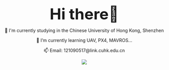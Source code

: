 
<div align = 'center'>
  <p>
  <b><font size='7'>Hi there👋</font></b> 
  </p>
</div>
<div align='center'>
  <p>
 👀 I'm currently studying in the Chinese University of Hong Kong, Shenzhen<br />
  </p>
<!--   <p>
 🔭 I’m a member of Artificial Intelligence and Robotics for Society Laboratory  <br />
  </p> -->
   <p>
 🌱 I’m currently learning UAV, PX4, MAVROS...  <br />
      </p>
       <p>
 📫 Email: 121090517@link.cuhk.edu.cn  <br />
          </p>
  
</div>
<div align='center'> 
  <img src="https://streak-stats.demolab.com/?user=Travis-ovo"> 
</div>
